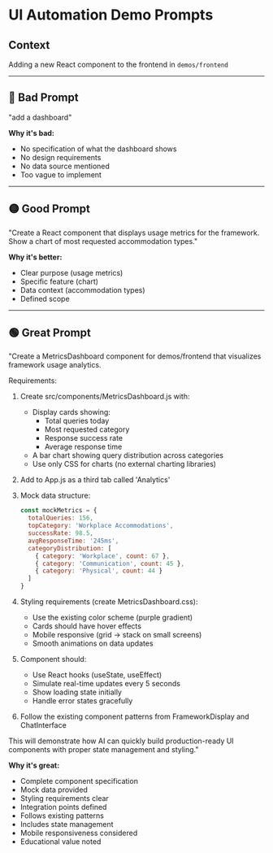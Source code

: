 # UI Automation Demo Prompts

## Context
Adding a new React component to the frontend in `demos/frontend`

---

## 🔴 Bad Prompt
"add a dashboard"

**Why it's bad:**
- No specification of what the dashboard shows
- No design requirements
- No data source mentioned
- Too vague to implement

---

## 🟡 Good Prompt
"Create a React component that displays usage metrics for the framework. Show a chart of most requested accommodation types."

**Why it's better:**
- Clear purpose (usage metrics)
- Specific feature (chart)
- Data context (accommodation types)
- Defined scope

---

## 🟢 Great Prompt
"Create a MetricsDashboard component for demos/frontend that visualizes framework usage analytics.

Requirements:
1. Create src/components/MetricsDashboard.js with:
   - Display cards showing:
     * Total queries today
     * Most requested category
     * Response success rate
     * Average response time
   - A bar chart showing query distribution across categories
   - Use only CSS for charts (no external charting libraries)

2. Add to App.js as a third tab called 'Analytics'

3. Mock data structure:
   ```javascript
   const mockMetrics = {
     totalQueries: 156,
     topCategory: 'Workplace Accommodations',
     successRate: 98.5,
     avgResponseTime: '245ms',
     categoryDistribution: [
       { category: 'Workplace', count: 67 },
       { category: 'Communication', count: 45 },
       { category: 'Physical', count: 44 }
     ]
   }
   ```

4. Styling requirements (create MetricsDashboard.css):
   - Use the existing color scheme (purple gradient)
   - Cards should have hover effects
   - Mobile responsive (grid → stack on small screens)
   - Smooth animations on data updates

5. Component should:
   - Use React hooks (useState, useEffect)
   - Simulate real-time updates every 5 seconds
   - Show loading state initially
   - Handle error states gracefully

6. Follow the existing component patterns from FrameworkDisplay and ChatInterface

This will demonstrate how AI can quickly build production-ready UI components with proper state management and styling."

**Why it's great:**
- Complete component specification
- Mock data provided
- Styling requirements clear
- Integration points defined
- Follows existing patterns
- Includes state management
- Mobile responsiveness considered
- Educational value noted